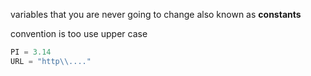 variables that you are never going to change also known as **constants**

convention is too use upper case

```py
PI = 3.14
URL = "http\\...."
```